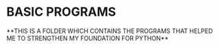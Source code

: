 <h1>BASIC PROGRAMS</h1>
**THIS IS A FOLDER WHICH CONTAINS THE PROGRAMS THAT HELPED ME TO STRENGTHEN MY FOUNDATION FOR PYTHON**

